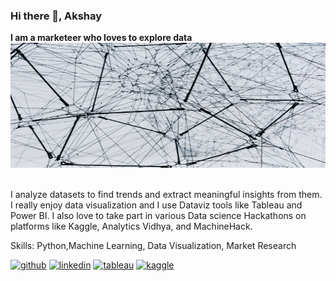 ### Hi there 👋, Akshay
**I am a marketeer who loves to explore data**
\
<img src='https://github.com/axethor512/axethor512/blob/main/alina-grubnyak-ZiQkhI7417A-unsplash.jpg' alt='cover' height='200' width='1000'> 

\
 I analyze datasets to find trends and extract meaningful insights from them. I really enjoy data visualization and I use Dataviz tools like Tableau and Power BI. I also love to take part in various Data science Hackathons on platforms like Kaggle, Analytics Vidhya, and MachineHack.

Skills: Python,Machine Learning, Data Visualization, Market Research



[<img src='https://cdn.jsdelivr.net/npm/simple-icons@3.0.1/icons/github.svg' alt='github' height='40'>](https://github.com/https://github.com/axethor512)  [<img src='https://cdn.jsdelivr.net/npm/simple-icons@3.0.1/icons/linkedin.svg' alt='linkedin' height='40'>](https://www.linkedin.com/in/https://www.linkedin.com/in/akshay-thorat-8b669196//)  [<img src='https://cdn.jsdelivr.net/npm/simple-icons@3.0.1/icons/tableau.svg' alt='tableau' height='40'>](https://public.tableau.com/app/profile/akshay.thorat)  [<img src='https://cdn.jsdelivr.net/npm/simple-icons@3.0.1/icons/kaggle.svg' alt='kaggle' height='40'>](https://www.kaggle.com/akthorataks)  


